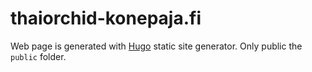 # thaiorchid-konepaja.fi

Web page is generated with [Hugo](https://gohugo.io) static site generator. Only public the `public` folder.
